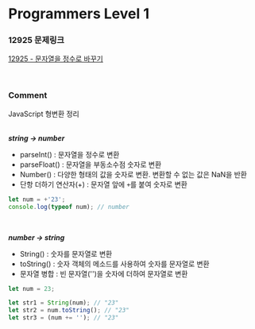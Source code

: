 # Programmers Level 1

### 12925 문제링크

[12925 - 문자열을 정수로 바꾸기](https://school.programmers.co.kr/learn/courses/30/lessons/12925)

<br>

### Comment

JavaScript 형변환 정리
<br>
<br>

**_string -> number_**

-   parseInt() : 문자열을 정수로 변환
-   parseFloat() : 문자열을 부동소수점 숫자로 변환
-   Number() : 다양한 형태의 값을 숫자로 변환. 변환할 수 없는 값은 NaN을 반환
-   단항 더하기 연산자(+) : 문자열 앞에 `+`를 붙여 숫자로 변환

```js
let num = +'23';
console.log(typeof num); // number
```

<br>

**_number -> string_**

-   String() : 숫자를 문자열로 변환
-   toString() : 숫자 객체의 메소드를 사용하여 숫자를 문자열로 변환
-   문자열 병합 : 빈 문자열('')을 숫자에 더하여 문자열로 변환

```js
let num = 23;

let str1 = String(num); // "23"
let str2 = num.toString(); // "23"
let str3 = (num += ''); // "23"
```
